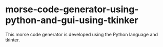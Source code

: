 # morse-code-generator-using-python-and-gui-using-tkinker

This morse code generator is developed using the Python language and tkinter.
